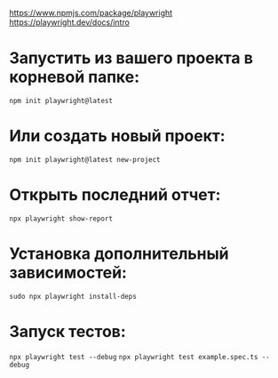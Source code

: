 https://www.npmjs.com/package/playwright
https://playwright.dev/docs/intro

# Запустить из вашего проекта в корневой папке:
`npm init playwright@latest`
# Или создать новый проект:
`npm init playwright@latest new-project`
# Открыть последний отчет:
`npx playwright show-report`
# Установка дополнительный зависимостей:
`sudo npx playwright install-deps`
# Запуск тестов:
`npx playwright test --debug`
`npx playwright test example.spec.ts --debug`